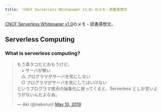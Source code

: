 ```yaml
---
title: 『CNCF Serverless Whitepaper v1.0』のメモ・読書感想文
---
```


[CNCF Serverless Whitepaper v1.0](https://github.com/cncf/wg-serverless/tree/f8b0eb7001eff410acc007276a9b0b7d6ab6c9e7/whitepapers/serverless-overview)のメモ・読書感想文。

## Serverless Computing

### What is serverless computing?

<blockquote class="twitter-tweet" data-lang="en"><p lang="ja" dir="ltr">もう耳タコだとおもうけど、<br>　× サーバが無い<br>　△ プログラマがサーバを気にしない<br>　○ プログラマがサーバを気にしてはいけない<br>というプログラマ視点の抽象化に戻ってくると、Serverless としか言いようがないんだよなあ。</p>&mdash; Aki (@nekoruri) <a href="https://twitter.com/nekoruri/status/1126818618140839936?ref_src=twsrc%5Etfw">May 10, 2019</a></blockquote>
<script async src="https://platform.twitter.com/widgets.js" charset="utf-8"></script>

